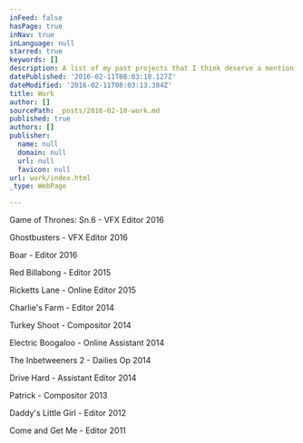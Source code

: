 ```yaml
---
inFeed: false
hasPage: true
inNav: true
inLanguage: null
starred: true
keywords: []
description: A list of my past projects that I think deserve a mention.
datePublished: '2016-02-11T08:03:18.127Z'
dateModified: '2016-02-11T08:03:13.384Z'
title: Work
author: []
sourcePath: _posts/2016-02-10-work.md
published: true
authors: []
publisher:
  name: null
  domain: null
  url: null
  favicon: null
url: work/index.html
_type: WebPage

---
```

Game of Thrones: Sn.6 - VFX Editor 2016

Ghostbusters - VFX Editor 2016

Boar - Editor 2016

Red Billabong - Editor 2015

Ricketts Lane - Online Editor 2015

Charlie's Farm - Editor 2014

Turkey Shoot - Compositor 2014

Electric Boogaloo - Online Assistant 2014 

The Inbetweeners 2 - Dailies Op 2014 

Drive Hard - Assistant Editor 2014 

Patrick - Compositor 2013 

Daddy's Little Girl - Editor 2012 

Come and Get Me - Editor 2011
